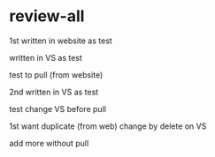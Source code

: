 # review-all

1st written in website as test

written in VS as test

test to pull (from website)


2nd written in VS as test

test change VS before pull

1st want duplicate (from web)
change by delete on VS

add more without pull
